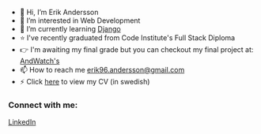 - 👋 Hi, I’m Erik Andersson
- 👀 I’m interested in Web Development
- 🌱 I’m currently learning [Django](https://www.djangoproject.com/)
- ⭐️ I've recently graduated from Code Institute's Full Stack Diploma 
- :point_right: I'm awaiting my final grade but you can checkout my final project at: [AndWatch's](/erikandersson96/portfolio-project-five)
- 📫 How to reach me erik96.andersson@gmail.com
- :zap: Click [here](https://github.com/erikandersson96/cv/blob/main/cv.pdf) to view my CV (in swedish)

### Connect with me:

[LinkedIn](https://www.linkedin.com/in/erikhopemedia/)

<!---
erikandersson96/erikandersson96 is a ✨ special ✨ repository because its `README.md` (this file) appears on your GitHub profile.
You can click the Preview link to take a look at your changes.
--->
